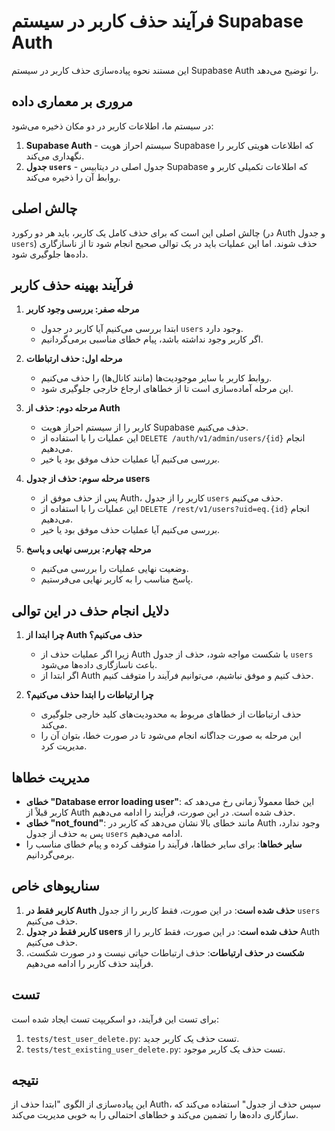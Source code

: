 # فرآیند حذف کاربر در سیستم Supabase Auth

این مستند نحوه پیاده‌سازی حذف کاربر در سیستم Supabase Auth را توضیح می‌دهد.

## مروری بر معماری داده

در سیستم ما، اطلاعات کاربر در دو مکان ذخیره می‌شود:
1. **Supabase Auth** - سیستم احراز هویت Supabase که اطلاعات هویتی کاربر را نگهداری می‌کند.
2. **جدول `users`** - جدول اصلی در دیتابیس Supabase که اطلاعات تکمیلی کاربر و روابط آن را ذخیره می‌کند.

## چالش اصلی

چالش اصلی این است که برای حذف کامل یک کاربر، باید هر دو رکورد (در Auth و جدول `users`) حذف شوند. اما این عملیات باید در یک توالی صحیح انجام شود تا از ناسازگاری داده‌ها جلوگیری شود.

## فرآیند بهینه حذف کاربر

1. **مرحله صفر: بررسی وجود کاربر**
   - ابتدا بررسی می‌کنیم آیا کاربر در جدول `users` وجود دارد.
   - اگر کاربر وجود نداشته باشد، پیام خطای مناسبی برمی‌گردانیم.

2. **مرحله اول: حذف ارتباطات**
   - روابط کاربر با سایر موجودیت‌ها (مانند کانال‌ها) را حذف می‌کنیم.
   - این مرحله آماده‌سازی است تا از خطاهای ارجاع خارجی جلوگیری شود.

3. **مرحله دوم: حذف از Auth**
   - کاربر را از سیستم احراز هویت Supabase حذف می‌کنیم.
   - این عملیات را با استفاده از `DELETE /auth/v1/admin/users/{id}` انجام می‌دهیم.
   - بررسی می‌کنیم آیا عملیات حذف موفق بود یا خیر.

4. **مرحله سوم: حذف از جدول users**
   - پس از حذف موفق از Auth، کاربر را از جدول `users` حذف می‌کنیم.
   - این عملیات را با استفاده از `DELETE /rest/v1/users?uid=eq.{id}` انجام می‌دهیم.
   - بررسی می‌کنیم آیا عملیات حذف موفق بود یا خیر.

5. **مرحله چهارم: بررسی نهایی و پاسخ**
   - وضعیت نهایی عملیات را بررسی می‌کنیم.
   - پاسخ مناسب را به کاربر نهایی می‌فرستیم.

## دلایل انجام حذف در این توالی

1. **چرا ابتدا از Auth حذف می‌کنیم؟**
   - زیرا اگر عملیات حذف از Auth با شکست مواجه شود، حذف از جدول `users` باعث ناسازگاری داده‌ها می‌شود.
   - اگر ابتدا از Auth حذف کنیم و موفق نباشیم، می‌توانیم فرآیند را متوقف کنیم.

2. **چرا ارتباطات را ابتدا حذف می‌کنیم؟**
   - حذف ارتباطات از خطاهای مربوط به محدودیت‌های کلید خارجی جلوگیری می‌کند.
   - این مرحله به صورت جداگانه انجام می‌شود تا در صورت خطا، بتوان آن را مدیریت کرد.

## مدیریت خطاها

- **خطای "Database error loading user"**: این خطا معمولاً زمانی رخ می‌دهد که کاربر قبلاً از Auth حذف شده است. در این صورت، فرآیند را ادامه می‌دهیم.
- **خطای "not_found"**: مانند خطای بالا نشان می‌دهد که کاربر در Auth وجود ندارد، پس به حذف از جدول `users` ادامه می‌دهیم.
- **سایر خطاها**: برای سایر خطاها، فرآیند را متوقف کرده و پیام خطای مناسب را برمی‌گردانیم.

## سناریوهای خاص

1. **کاربر فقط در Auth حذف شده است**: در این صورت، فقط کاربر را از جدول `users` حذف می‌کنیم.
2. **کاربر فقط در جدول users حذف شده است**: در این صورت، فقط کاربر را از Auth حذف می‌کنیم.
3. **شکست در حذف ارتباطات**: حذف ارتباطات حیاتی نیست و در صورت شکست، فرآیند حذف کاربر را ادامه می‌دهیم.

## تست

برای تست این فرآیند، دو اسکریپت تست ایجاد شده است:
1. `tests/test_user_delete.py`: تست حذف یک کاربر جدید.
2. `tests/test_existing_user_delete.py`: تست حذف یک کاربر موجود.

## نتیجه

این پیاده‌سازی از الگوی "ابتدا حذف از Auth، سپس حذف از جدول" استفاده می‌کند که سازگاری داده‌ها را تضمین می‌کند و خطاهای احتمالی را به خوبی مدیریت می‌کند. 